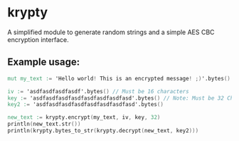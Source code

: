 # krypty
A simplified module to generate random strings and a simple AES CBC encryption interface.

## Example usage:
```v
mut my_text := 'Hello world! This is an encrypted message! ;)'.bytes()

iv := 'asdfasdfasdfasdf'.bytes() // Must be 16 characters
key := 'asdfasdfasdfasdfasdfasdfasdfasd'.bytes() // Note: Must be 32 Characters. Also `Key` gets overwritten after use for some reason
key2 := 'asdfasdfasdfasdfasdfasdfasdfasd'.bytes()

new_text := krypty.encrypt(my_text, iv, key, 32)
println(new_text.str())
println(krypty.bytes_to_str(krypty.decrypt(new_text, key2)))
```
